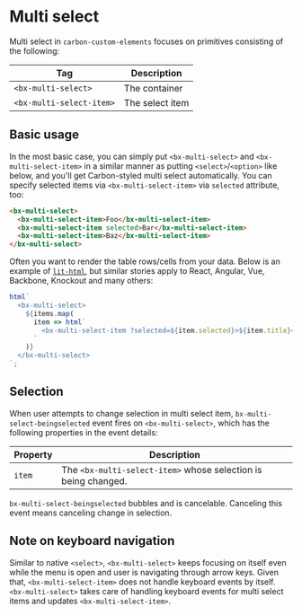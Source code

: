 # Multi select

Multi select in `carbon-custom-elements` focuses on primitives consisting of the following:

| Tag                      | Description     |
| ------------------------ | --------------- |
| `<bx-multi-select>`      | The container   |
| `<bx-multi-select-item>` | The select item |

## Basic usage

In the most basic case, you can simply put `<bx-multi-select>` and `<bx-multi-select-item>` in a similar manner as putting `<select>`/`<option>` like below, and you'll get Carbon-styled multi select automatically. You can specify selected items via `<bx-multi-select-item>` via `selected` attribute, too:

```html
<bx-multi-select>
  <bx-multi-select-item>Foo</bx-multi-select-item>
  <bx-multi-select-item selected>Bar</bx-multi-select-item>
  <bx-multi-select-item>Baz</bx-multi-select-item>
</bx-multi-select>
```

Often you want to render the table rows/cells from your data. Below is an example of [`lit-html`](https://lit-html.polymer-project.org), but similar stories apply to React, Angular, Vue, Backbone, Knockout and many others:

```javascript
html`
  <bx-multi-select>
    ${items.map(
      item => html`
        <bx-multi-select-item ?selected=${item.selected}>${item.title}</bx-multi-select-item>
      `
    )}
  </bx-multi-select>
`;
```

## Selection

When user attempts to change selection in multi select item, `bx-multi-select-beingselected` event fires on `<bx-multi-select>`, which has the following properties in the event details:

| Property | Description                                                    |
| -------- | -------------------------------------------------------------- |
| `item`   | The `<bx-multi-select-item>` whose selection is being changed. |

`bx-multi-select-beingselected` bubbles and is cancelable. Canceling this event means canceling change in selection.

## Note on keyboard navigation

Similar to native `<select>`, `<bx-multi-select>` keeps focusing on itself even while the menu is open and user is navigating through arrow keys. Given that, `<bx-multi-select-item>` does not handle keyboard events by itself. `<bx-multi-select>` takes care of handling keyboard events for multi select items and updates `<bx-multi-select-item>`.
